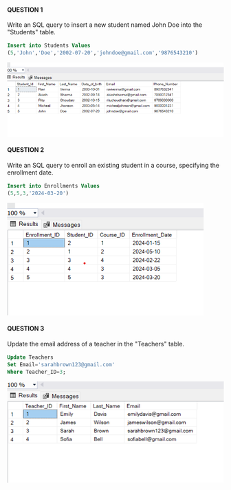 #### QUESTION 1
Write an SQL query to insert a new student named John Doe into the "Students" table.
```sql
Insert into Students Values
(5,'John','Doe','2002-07-20','johndoe@gmail.com','9876543210')
```
![alt text](<Screenshot 2024-06-15 214133.png>)

#### QUESTION 2
Write an SQL query to enroll an existing student in a course, specifying the enrollment date.
```sql
Insert into Enrollments Values
(5,5,3,'2024-03-20')
```
![alt text](image.png)

#### QUESTION 3
Update the email address of a teacher in the "Teachers" table.
```sql
Update Teachers 
Set Email='sarahbrown123@gmail.com' 
Where Teacher_ID=3;
```
![alt text](image-1.png)